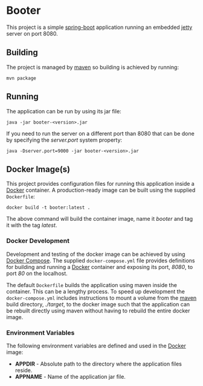 # Booter

This project is a simple [spring-boot][1] application running an embedded
[jetty][2] server on port 8080.


## Building

The project is managed by [maven][3] so building is achieved by running:

`mvn package`


## Running

The application can be run by using its jar file:

`java -jar booter-<version>.jar`

If you need to run the server on a different port than 8080 that can
be done by specifying the <em>server.port</em> system property:

`java -Dserver.port=9000 -jar booter-<version>.jar`


## Docker Image(s)

This project provides configuration files for running this application
inside a [Docker][4] container. A production-ready image can be built
using the supplied `Dockerfile`:

`docker build -t booter:latest .`

The above command will build the container image, name it *booter* and
tag it with the tag *latest*.


### Docker Development

Development and testing of the docker image can be achieved by using
[Docker Compose][5]. The supplied `docker-compose.yml` file provides definitions
for building and running a [Docker][4] container and exposing its port, *8080*,
to port *80* on the localhost.

The default `Dockerfile` builds the application using maven inside the
container. This can be a lengthy process. To speed up development the
`docker-compose.yml` includes instructions to mount a volume from the
[maven][3] build directory, *./target*, to the docker image such that
the application can be rebuilt directly using maven without having to
rebuild the entire docker image.


### Environment Variables

The following environment variables are defined and used in the [Docker][4]
image:

* **APPDIR** - Absolute path to the directory where the application
files reside.
* **APPNAME** - Name of the application jar file.


[1]: [https://spring.io/projects/spring-boot]
[2]: https://www.eclipse.org/jetty/
[3]: https://maven.apache.org/
[4]: https://www.docker.com/
[5]: https://docs.docker.com/compose/